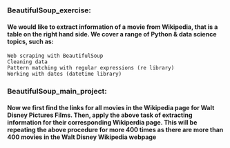 ### BeautifulSoup_exercise:

#### We would like to extract information of a movie from Wikipedia, that is a table on the right hand side. We cover a range of Python & data science topics, such as:
    Web scraping with BeautifulSoup
    Cleaning data
    Pattern matching with regular expressions (re library)
    Working with dates (datetime library)


### BeautifulSoup_main_project:

#### Now we first find the links for all movies in the Wikipedia page for Walt Disney Pictures Films. Then, apply the above task of extracting information for their corresponding Wikiperdia page. This will be repeating the above procedure for more 400 times as there are more than 400 movies in the Walt Disney Wikipedia webpage
